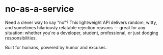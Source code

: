 # no-as-a-service


Need a clever way to say “no”?
This lightweight API delivers random, witty, and sometimes hilariously relatable rejection reasons — great for any situation: whether you're a developer, student, professional, or just dodging responsibilities.

Built for humans, powered by humor and excuses.
